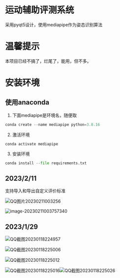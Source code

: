 # 运动辅助评测系统

采用pyqt5设计，使用mediapipe作为姿态识别算法

# 温馨提示

本项目已经不搞了，烂尾了，能用，但不多。

# 安装环境

## 使用anaconda

1. 下面mediapipe是环境名，随便取

```python
conda create --name mediapipe python=3.8.16
```

2. 激活环境

```shell
conda activate mediapipe
```

3. 安装环境

```python
conda install --file requirements.txt
```

## 2023/2/11

支持导入和导出自定义评价标准

![QQ图片20230211003256](https://gcore.jsdelivr.net/gh/JoeMax01/CDN//img202302110037186.png)

![image-20230211003757340](https://gcore.jsdelivr.net/gh/JoeMax01/CDN//img202302110038551.png)


## 2023/1/29

![QQ截图20230118224957](https://gcore.jsdelivr.net/gh/JoeMax01/CDN//img202301182251551.png)

![QQ截图20230118225006](https://gcore.jsdelivr.net/gh/JoeMax01/CDN//img202301182251054.png)

![QQ截图20230118225012](https://gcore.jsdelivr.net/gh/JoeMax01/CDN//img202301182251570.png)

![QQ截图20230118225016](https://gcore.jsdelivr.net/gh/JoeMax01/CDN//img202301182251572.png)![QQ截图20230118225026](https://gcore.jsdelivr.net/gh/JoeMax01/CDN//img202301182251565.png)



